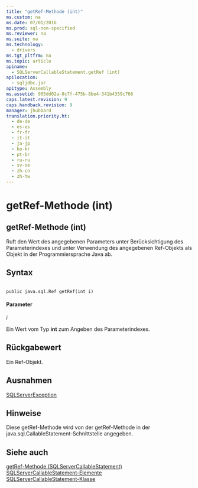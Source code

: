 ```yaml
---
title: "getRef-Methode (int)"
ms.custom: na
ms.date: 07/01/2016
ms.prod: sql-non-specified
ms.reviewer: na
ms.suite: na
ms.technology: 
  - drivers
ms.tgt_pltfrm: na
ms.topic: article
apiname: 
  - SQLServerCallableStatement.getRef (int)
apilocation: 
  - sqljdbc.jar
apitype: Assembly
ms.assetid: 905dd02a-0c7f-475b-8be4-341b4359c766
caps.latest.revision: 9
caps.handback.revision: 9
manager: jhubbard
translation.priority.ht: 
  - de-de
  - es-es
  - fr-fr
  - it-it
  - ja-jp
  - ko-kr
  - pt-br
  - ru-ru
  - sv-se
  - zh-cn
  - zh-tw
---
```

# getRef-Methode (int)
    
## getRef\-Methode \(int\)  
 Ruft den Wert des angegebenen Parameters unter Berücksichtigung des Parameterindexes und unter Verwendung des angegebenen Ref\-Objekts als Objekt in der Programmiersprache Java ab.  
  
## Syntax  
  
```  
  
public java.sql.Ref getRef(int i)  
```  
  
#### Parameter  
 *i*  
  
 Ein Wert vom Typ **int** zum Angeben des Parameterindexes.  
  
## Rückgabewert  
 Ein Ref\-Objekt.  
  
## Ausnahmen  
 [SQLServerException](../content/SQLServerException-Class.md)  
  
## Hinweise  
 Diese getRef\-Methode wird von der getRef\-Methode in der java.sql.CallableStatement\-Schnittstelle angegeben.  
  
## Siehe auch  
 [getRef-Methode &#40;SQLServerCallableStatement&#41;](../content/getRef-Method--SQLServerCallableStatement-.md)   
 [SQLServerCallableStatement-Elemente](../content/SQLServerCallableStatement-Members.md)   
 [SQLServerCallableStatement-Klasse](../content/SQLServerCallableStatement-Class.md)  
  
  